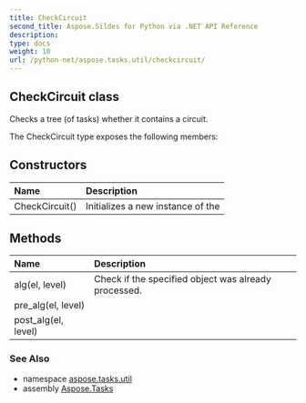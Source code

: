 ```yaml
---
title: CheckCircuit
second_title: Aspose.Sildes for Python via .NET API Reference
description: 
type: docs
weight: 10
url: /python-net/aspose.tasks.util/checkcircuit/
---
```


## CheckCircuit class

Checks a tree (of tasks) whether it contains a circuit.

The CheckCircuit type exposes the following members:
## Constructors
| Name | Description |
| :- | :- |
|CheckCircuit()|Initializes a new instance of the|
## Methods
| Name | Description |
| :- | :- |
|alg(el, level)|Check if the specified object was already processed.|
|pre_alg(el, level)|  |
|post_alg(el, level)|  |

### See Also

* namespace [aspose.tasks.util](../../aspose.tasks.util/)
* assembly [Aspose.Tasks](/tasks/python-net/)

